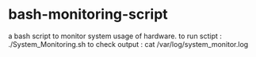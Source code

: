 # bash-monitoring-script
a bash script to monitor system usage of hardware.
to run sctipt : ./System_Monitoring.sh
to check output : cat /var/log/system_monitor.log

